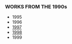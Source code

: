 ### WORKS FROM THE 1990s
* 1995
* 1996
* [1997](https://github.com/antiface/WORKS/tree/master/1990s/1997)
* [1998](https://github.com/antiface/WORKS/tree/master/1990s/1998)
* 1999
